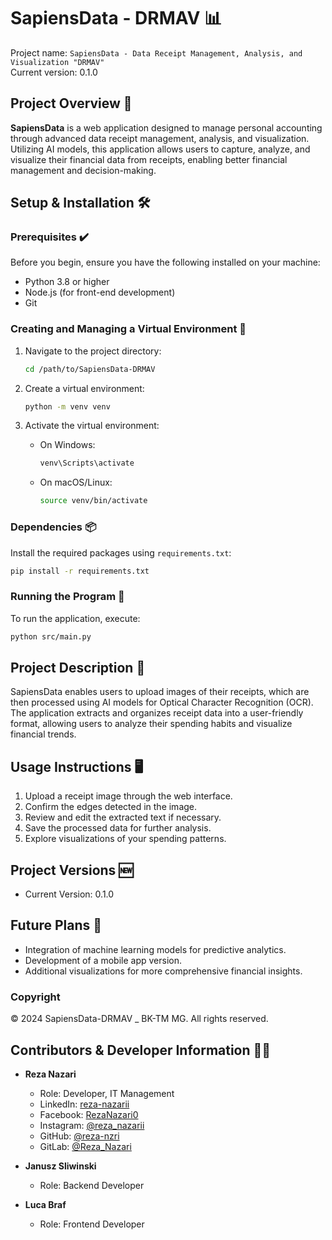 # SapiensData - DRMAV 📊

Project name: `SapiensData - Data Receipt Management, Analysis, and Visualization "DRMAV"`  
Current version: 0.1.0

## Project Overview 📖

**SapiensData** is a web application designed to manage personal accounting through advanced data receipt management, analysis, and visualization. Utilizing AI models, this application allows users to capture, analyze, and visualize their financial data from receipts, enabling better financial management and decision-making.

## Setup & Installation 🛠️

### Prerequisites ✔️

Before you begin, ensure you have the following installed on your machine:

- Python 3.8 or higher
- Node.js (for front-end development)
- Git

### Creating and Managing a Virtual Environment 🌱

1. Navigate to the project directory:

   ```bash
   cd /path/to/SapiensData-DRMAV
   ```

2. Create a virtual environment:

   ```bash
   python -m venv venv
   ```

3. Activate the virtual environment:
   - On Windows:

     ```bash
     venv\Scripts\activate
     ```

   - On macOS/Linux:

     ```bash
     source venv/bin/activate
     ```

### Dependencies 📦

Install the required packages using `requirements.txt`:

```bash
pip install -r requirements.txt
```

### Running the Program 🚀

To run the application, execute:

```bash
python src/main.py
```

## Project Description 📝

SapiensData enables users to upload images of their receipts, which are then processed using AI models for Optical Character Recognition (OCR). The application extracts and organizes receipt data into a user-friendly format, allowing users to analyze their spending habits and visualize financial trends.

## Usage Instructions 🖥️

1. Upload a receipt image through the web interface.
2. Confirm the edges detected in the image.
3. Review and edit the extracted text if necessary.
4. Save the processed data for further analysis.
5. Explore visualizations of your spending patterns.

## Project Versions 🆕

- Current Version: 0.1.0

## Future Plans 🚀

- Integration of machine learning models for predictive analytics.
- Development of a mobile app version.
- Additional visualizations for more comprehensive financial insights.

### Copyright

© 2024 SapiensData-DRMAV _ BK-TM MG. All rights reserved.

## Contributors & Developer Information 👨‍💻

- **Reza Nazari**
  - Role: Developer, IT Management
  - LinkedIn: [reza-nazarii](https://www.linkedin.com/in/reza-nazarii)
  - Facebook: [RezaNazari0](https://www.facebook.com/RezaNazari0)
  - Instagram: [@reza_nazarii](https://www.instagram.com/reza_nazarii)
  - GitHub: [@reza-nzri](https://github.com/reza-nzri)
  - GitLab: [@Reza_Nazari](https://gitlab.com/Reza_Nazari)

- **Janusz Sliwinski**
  - Role: Backend Developer

- **Luca Braf**
  - Role: Frontend Developer
